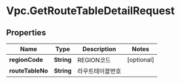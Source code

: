 # Vpc.GetRouteTableDetailRequest

## Properties
Name | Type | Description | Notes
------------ | ------------- | ------------- | -------------
**regionCode** | **String** | REGION코드 | [optional] 
**routeTableNo** | **String** | 라우트테이블번호 | 


